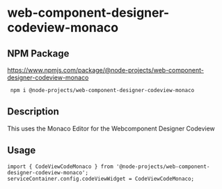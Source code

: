 # web-component-designer-codeview-monaco

## NPM Package

https://www.npmjs.com/package/@node-projects/web-component-designer-codeview-monaco

     npm i @node-projects/web-component-designer-codeview-monaco

## Description

This uses the Monaco Editor for the Webcomponent Designer Codeview

## Usage

    import { CodeViewCodeMonaco } from '@node-projects/web-component-designer-codeview-monaco';
    serviceContainer.config.codeViewWidget = CodeViewCodeMonaco;